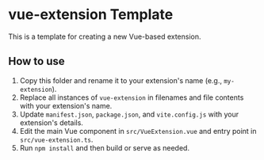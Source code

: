 # vue-extension Template

This is a template for creating a new Vue-based extension.

## How to use
1. Copy this folder and rename it to your extension's name (e.g., `my-extension`).
2. Replace all instances of `vue-extension` in filenames and file contents with your extension's name.
3. Update `manifest.json`, `package.json`, and `vite.config.js` with your extension's details.
4. Edit the main Vue component in `src/VueExtension.vue` and entry point in `src/vue-extension.ts`.
5. Run `npm install` and then build or serve as needed. 